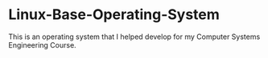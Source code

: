 # Linux-Base-Operating-System
This is an operating system that I helped develop for my Computer Systems Engineering Course.
